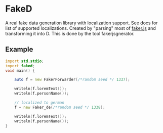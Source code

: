 # FakeD
A real fake data generation library with localization support.
See docs for list of supported localizations.
Created by "parsing" most of [faker.js](https://github.com/faker-js/faker)
and transforming it into D.
This is done by the tool fakerjsgnerator.

## Example

```D
import std.stdio;
import faked;
void main() {

	auto f = new FakerForwarder(/*random seed */ 1337);

	writeln(f.loremText());
	writeln(f.personName());

	// localized to german
	f = new Faker_de(/*random seed */ 1338);

	writeln(f.loremText());
	writeln(f.personName());
}
```
